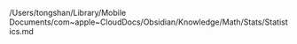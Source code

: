 /Users/tongshan/Library/Mobile Documents/com~apple~CloudDocs/Obsidian/Knowledge/Math/Stats/Statistics.md